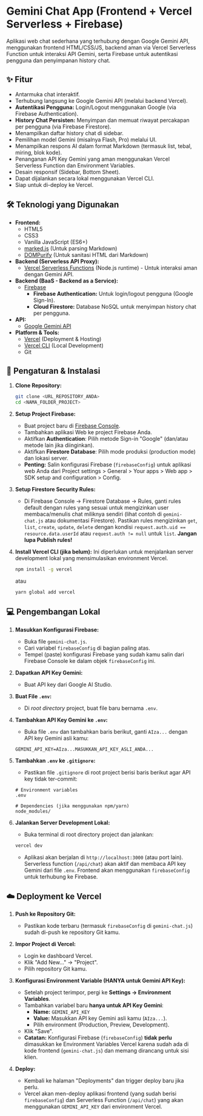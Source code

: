 # Gemini Chat App (Frontend + Vercel Serverless + Firebase)

Aplikasi web chat sederhana yang terhubung dengan Google Gemini API, menggunakan frontend HTML/CSS/JS, backend aman via Vercel Serverless Function untuk interaksi API Gemini, serta Firebase untuk autentikasi pengguna dan penyimpanan history chat.

## ✨ Fitur

*   Antarmuka chat interaktif.
*   Terhubung langsung ke Google Gemini API (melalui backend Vercel).
*   **Autentikasi Pengguna:** Login/Logout menggunakan Google (via Firebase Authentication).
*   **History Chat Persisten:** Menyimpan dan memuat riwayat percakapan per pengguna (via Firebase Firestore).
*   Menampilkan daftar history chat di sidebar.
*   Pemilihan model Gemini (misalnya Flash, Pro) melalui UI.
*   Menampilkan respons AI dalam format Markdown (termasuk list, tebal, miring, blok kode).
*   Penanganan API Key Gemini yang aman menggunakan Vercel Serverless Function dan Environment Variables.
*   Desain responsif (Sidebar, Bottom Sheet).
*   Dapat dijalankan secara lokal menggunakan Vercel CLI.
*   Siap untuk di-deploy ke Vercel.

## 🛠️ Teknologi yang Digunakan

*   **Frontend:**
    *   HTML5
    *   CSS3
    *   Vanilla JavaScript (ES6+)
    *   [marked.js](https://marked.js.org/) (Untuk parsing Markdown)
    *   [DOMPurify](https://github.com/cure53/DOMPurify) (Untuk sanitasi HTML dari Markdown)
*   **Backend (Serverless API Proxy):**
    *   [Vercel Serverless Functions](https://vercel.com/docs/functions) (Node.js runtime) - Untuk interaksi aman dengan Gemini API.
*   **Backend (BaaS - Backend as a Service):**
    *   [Firebase](https://firebase.google.com/)
        *   **Firebase Authentication:** Untuk login/logout pengguna (Google Sign-In).
        *   **Cloud Firestore:** Database NoSQL untuk menyimpan history chat per pengguna.
*   **API:**
    *   [Google Gemini API](https://ai.google.dev/)
*   **Platform & Tools:**
    *   [Vercel](https://vercel.com/) (Deployment & Hosting)
    *   [Vercel CLI](https://vercel.com/docs/cli) (Local Development)
    *   Git

## 🚀 Pengaturan & Instalasi

1.  **Clone Repository:**
    ```bash
    git clone <URL_REPOSITORY_ANDA>
    cd <NAMA_FOLDER_PROJECT>
    ```

2.  **Setup Project Firebase:**
    *   Buat project baru di [Firebase Console](https://console.firebase.google.com/).
    *   Tambahkan aplikasi Web ke project Firebase Anda.
    *   Aktifkan **Authentication**: Pilih metode Sign-in "Google" (dan/atau metode lain jika diinginkan).
    *   Aktifkan **Firestore Database**: Pilih mode produksi (production mode) dan lokasi server.
    *   **Penting:** Salin konfigurasi Firebase (`firebaseConfig`) untuk aplikasi web Anda dari Project settings > General > Your apps > Web app > SDK setup and configuration > Config.

3.  **Setup Firestore Security Rules:**
    *   Di Firebase Console -> Firestore Database -> Rules, ganti rules default dengan rules yang sesuai untuk mengizinkan user membaca/menulis chat miliknya sendiri (lihat contoh di `gemini-chat.js` atau dokumentasi Firestore). Pastikan rules mengizinkan `get`, `list`, `create`, `update`, `delete` dengan kondisi `request.auth.uid == resource.data.userId` atau `request.auth != null` untuk `list`. **Jangan lupa Publish rules!**

4.  **Install Vercel CLI (jika belum):**
    Ini diperlukan untuk menjalankan server development lokal yang mensimulasikan environment Vercel.
    ```bash
    npm install -g vercel
    ```
    atau
    ```bash
    yarn global add vercel
    ```

## 💻 Pengembangan Lokal

1.  **Masukkan Konfigurasi Firebase:**
    *   Buka file `gemini-chat.js`.
    *   Cari variabel `firebaseConfig` di bagian paling atas.
    *   Tempel (paste) konfigurasi Firebase yang sudah kamu salin dari Firebase Console ke dalam objek `firebaseConfig` ini.

2.  **Dapatkan API Key Gemini:**
    *   Buat API key dari Google AI Studio.

3.  **Buat File `.env`:**
    *   Di *root directory* project, buat file baru bernama `.env`.

4.  **Tambahkan API Key Gemini ke `.env`:**
    *   Buka file `.env` dan tambahkan baris berikut, ganti `AIza...` dengan API key Gemini asli kamu:
      ```.env
      GEMINI_API_KEY=AIza...MASUKKAN_API_KEY_ASLI_ANDA...
      ```

5.  **Tambahkan `.env` ke `.gitignore`:**
    *   Pastikan file `.gitignore` di root project berisi baris berikut agar API key tidak ter-commit:
      ```gitignore
      # Environment variables
      .env

      # Dependencies (jika menggunakan npm/yarn)
      node_modules/
      ```

6.  **Jalankan Server Development Lokal:**
    *   Buka terminal di root directory project dan jalankan:
      ```bash
      vercel dev
      ```
    *   Aplikasi akan berjalan di `http://localhost:3000` (atau port lain). Serverless function (`/api/chat`) akan aktif dan membaca API key Gemini dari file `.env`. Frontend akan menggunakan `firebaseConfig` untuk terhubung ke Firebase.

## ☁️ Deployment ke Vercel

1.  **Push ke Repository Git:**
    *   Pastikan kode terbaru (termasuk `firebaseConfig` di `gemini-chat.js`) sudah di-push ke repository Git kamu.

2.  **Impor Project di Vercel:**
    *   Login ke dashboard Vercel.
    *   Klik "Add New..." -> "Project".
    *   Pilih repository Git kamu.

3.  **Konfigurasi Environment Variable (HANYA untuk Gemini API Key):**
    *   Setelah project terimpor, pergi ke **Settings -> Environment Variables**.
    *   Tambahkan variabel baru **hanya untuk API Key Gemini**:
        *   **Name:** `GEMINI_API_KEY`
        *   **Value:** Masukkan API key Gemini asli kamu (`AIza...`).
        *   Pilih environment (Production, Preview, Development).
    *   Klik "Save".
    *   **Catatan:** Konfigurasi Firebase (`firebaseConfig`) **tidak perlu** dimasukkan ke Environment Variables Vercel karena sudah ada di kode frontend (`gemini-chat.js`) dan memang dirancang untuk sisi klien.

4.  **Deploy:**
    *   Kembali ke halaman "Deployments" dan trigger deploy baru jika perlu.
    *   Vercel akan men-deploy aplikasi frontend (yang sudah berisi `firebaseConfig`) dan Serverless Function (`/api/chat`) yang akan menggunakan `GEMINI_API_KEY` dari environment Vercel.

